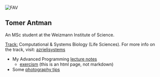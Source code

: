 
![FAV](favicon.ico)

## Tomer Antman
An MSc student at the Weizmann Institute of Science.

<U>Track:</U> Computational & Systems Biology (Life Sciences). For more info on the track, visit: [azrielisystems](https://centers.weizmann.ac.il/azrielisystems/)

* My Advanced Programming [lecture notes](LectureNotes.md)
  * [exercism](exercism.html) (this is an html page, not markdown)
* Some [photography tips](PhotographyTips.md)
